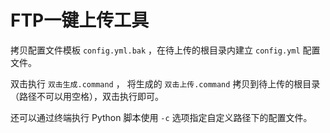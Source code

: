 # FTP一键上传工具

拷贝配置文件模板 `config.yml.bak` ，在待上传的根目录内建立 `config.yml` 配置文件。

双击执行 `双击生成.command` ， 将生成的 `双击上传.command` 拷贝到待上传的根目录（路径不可以用空格），双击执行即可。

还可以通过终端执行 Python 脚本使用 `-c` 选项指定自定义路径下的配置文件。
